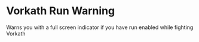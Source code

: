 # Vorkath Run Warning
Warns you with a full screen indicator if you have run enabled while fighting Vorkath
